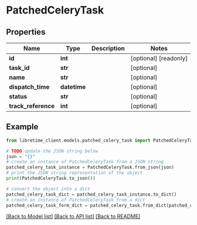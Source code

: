 # PatchedCeleryTask


## Properties

Name | Type | Description | Notes
------------ | ------------- | ------------- | -------------
**id** | **int** |  | [optional] [readonly] 
**task_id** | **str** |  | [optional] 
**name** | **str** |  | [optional] 
**dispatch_time** | **datetime** |  | [optional] 
**status** | **str** |  | [optional] 
**track_reference** | **int** |  | [optional] 

## Example

```python
from libretime_client.models.patched_celery_task import PatchedCeleryTask

# TODO update the JSON string below
json = "{}"
# create an instance of PatchedCeleryTask from a JSON string
patched_celery_task_instance = PatchedCeleryTask.from_json(json)
# print the JSON string representation of the object
print(PatchedCeleryTask.to_json())

# convert the object into a dict
patched_celery_task_dict = patched_celery_task_instance.to_dict()
# create an instance of PatchedCeleryTask from a dict
patched_celery_task_form_dict = patched_celery_task.from_dict(patched_celery_task_dict)
```
[[Back to Model list]](../README.md#documentation-for-models) [[Back to API list]](../README.md#documentation-for-api-endpoints) [[Back to README]](../README.md)


